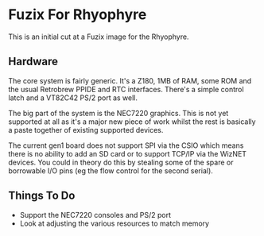 # Fuzix For Rhyophyre

This is an initial cut at a Fuzix image for the Rhyophyre.

## Hardware

The core system is fairly generic. It's a Z180, 1MB of RAM, some ROM and the
usual Retrobrew PPIDE and RTC interfaces. There's a simple control latch and
a VT82C42 PS/2 port as well.

The big part of the system is the NEC7220 graphics. This is not yet supported
at all as it's a major new piece of work whilst the rest is basically a paste
together of existing supported devices.

The current gen1 board does not support SPI via the CSIO which means there is
no ability to add an SD card or to support TCP/IP via the WizNET devices. You
could in theory do this by stealing some of the spare or borrowable I/O pins
(eg the flow control for the second serial).

## Things To Do

- Support the NEC7220 consoles and PS/2 port
- Look at adjusting the various resources to match memory
